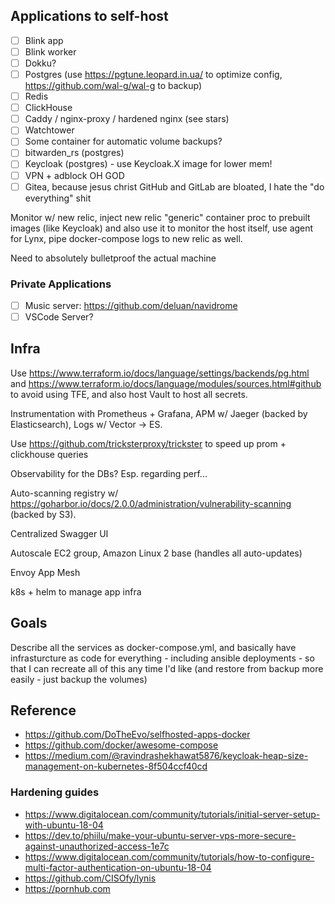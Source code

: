 ## Applications to self-host

- [ ] Blink app
- [ ] Blink worker
- [ ] Dokku?
- [ ] Postgres (use https://pgtune.leopard.in.ua/ to optimize config, https://github.com/wal-g/wal-g to backup)
- [ ] Redis
- [ ] ClickHouse
- [ ] Caddy / nginx-proxy / hardened nginx (see stars)
- [ ] Watchtower
- [ ] Some container for automatic volume backups?
- [ ] bitwarden_rs (postgres)
- [ ] Keycloak (postgres) - use Keycloak.X image for lower mem!
- [ ] VPN + adblock OH GOD
- [ ] Gitea, because jesus christ GitHub and GitLab are bloated, I hate the "do everything" shit

Monitor w/ new relic, inject new relic "generic" container proc to prebuilt images (like Keycloak) and also use it to monitor the host itself, use agent for Lynx, pipe docker-compose logs to new relic as well.

Need to absolutely bulletproof the actual machine

### Private Applications
- [ ] Music server: https://github.com/deluan/navidrome
- [ ] VSCode Server?

## Infra
Use https://www.terraform.io/docs/language/settings/backends/pg.html and https://www.terraform.io/docs/language/modules/sources.html#github to avoid using TFE, and also host Vault to host all secrets.

Instrumentation with Prometheus + Grafana, APM w/ Jaeger (backed by Elasticsearch), Logs w/ Vector -> ES.

Use https://github.com/tricksterproxy/trickster to speed up prom + clickhouse queries

Observability for the DBs? Esp. regarding perf...

Auto-scanning registry w/ https://goharbor.io/docs/2.0.0/administration/vulnerability-scanning (backed by S3).

Centralized Swagger UI

Autoscale EC2 group, Amazon Linux 2 base (handles all auto-updates)

Envoy App Mesh

k8s + helm to manage app infra

## Goals
Describe all the services as docker-compose.yml, and basically have infrasturcture as code for everything - including ansible deployments - so that I can recreate all of this any time I'd like (and restore from backup more easily - just backup the volumes)

## Reference
- https://github.com/DoTheEvo/selfhosted-apps-docker
- https://github.com/docker/awesome-compose
- https://medium.com/@ravindrashekhawat5876/keycloak-heap-size-management-on-kubernetes-8f504ccf40cd

### Hardening guides
- https://www.digitalocean.com/community/tutorials/initial-server-setup-with-ubuntu-18-04
- https://dev.to/phiilu/make-your-ubuntu-server-vps-more-secure-against-unauthorized-access-1e7c
- https://www.digitalocean.com/community/tutorials/how-to-configure-multi-factor-authentication-on-ubuntu-18-04
- https://github.com/CISOfy/lynis
- https://pornhub.com
